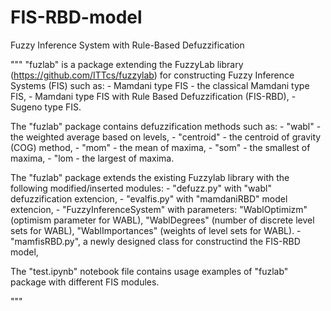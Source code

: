 # FIS-RBD-model
 Fuzzy Inference System with Rule-Based Defuzzification

""" 
"fuzlab" is a package extending the FuzzyLab library (https://github.com/ITTcs/fuzzylab) 
for constructing Fuzzy Inference Systems (FIS) such as: 
	- Mamdani type FIS - the classical Mamdani type FIS, 
	- Mamdani type FIS with Rule Based Defuzzification (FIS-RBD), 
	- Sugeno type FIS.

The "fuzlab" package contains defuzzification methods such as: 
	- "wabl" - the weighted average based on levels,
	- "centroid" - the centroid of gravity (COG) method,
	- "mom" - the mean of maxima,
	- "som" - the smallest of maxima,
	- "lom - the largest of maxima.

The "fuzlab" package extends the existing Fuzzylab library with the following modified/inserted modules:
	- "defuzz.py" with "wabl" defuzzification extencion,
	- "evalfis.py" with "mamdaniRBD" model extencion,
	- "FuzzyInferenceSystem" with parameters: 
		"WablOptimizm" (optimism parameter for WABL),
        	"WablDegrees" (number of discrete level sets for WABL),
		"WablImportances" (weights of level sets for WABL). 
	- "mamfisRBD.py", a newly designed class for constructind the FIS-RBD model,


The "test.ipynb" notebook file contains usage examples of "fuzlab" package with different FIS modules.

""" 
